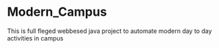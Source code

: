# Modern_Campus
This is full fleged webbesed java project to automate modern day to day activities in campus
